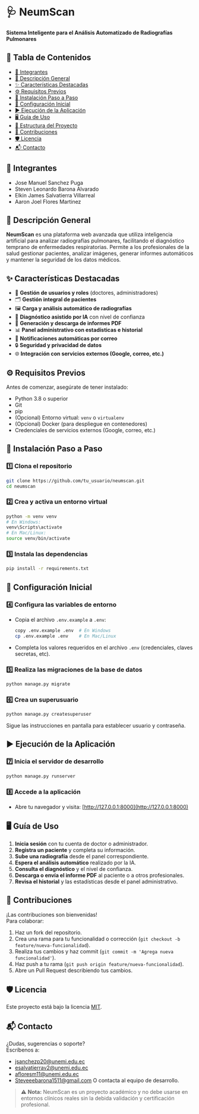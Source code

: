 # 🩺 NeumScan

**Sistema Inteligente para el Análisis Automatizado de Radiografías Pulmonares**

## 📑 Tabla de Contenidos

- [👥 Integrantes](#-integrantes)
- [📝 Descripción General](#-descripción-general)
- [✨ Características Destacadas](#-características-destacadas)
- [⚙️ Requisitos Previos](#️-requisitos-previos)
- [🚀 Instalación Paso a Paso](#-instalación-paso-a-paso)
- [🔧 Configuración Inicial](#-configuración-inicial)
- [▶️ Ejecución de la Aplicación](#️-ejecución-de-la-aplicación)
- [🖥️ Guía de Uso](#️-guía-de-uso)
- [📂 Estructura del Proyecto](#-estructura-del-proyecto)
- [🤝 Contribuciones](#-contribuciones)
- [🛡️ Licencia](#️-licencia)
- [📬 Contacto](#-contacto)

## 👥 Integrantes

- Jose Manuel Sanchez Puga
- Steven Leonardo Barona Alvarado
- Elkin James Salvatierra Villarreal
- Aaron Joel Flores Martinez

## 📝 Descripción General

**NeumScan** es una plataforma web avanzada que utiliza inteligencia artificial para analizar radiografías pulmonares, facilitando el diagnóstico temprano de enfermedades respiratorias.
Permite a los profesionales de la salud gestionar pacientes, analizar imágenes, generar informes automáticos y mantener la seguridad de los datos médicos.

## ✨ Características Destacadas

- 👤 **Gestión de usuarios y roles** (doctores, administradores)
- 🗂️ **Gestión integral de pacientes**
- 🖼️ **Carga y análisis automático de radiografías**
- 🤖 **Diagnóstico asistido por IA** con nivel de confianza
- 📄 **Generación y descarga de informes PDF**
- 📊 **Panel administrativo con estadísticas e historial**
- 📧 **Notificaciones automáticas por correo**
- 🔒 **Seguridad y privacidad de datos**
- 🌐 **Integración con servicios externos (Google, correo, etc.)**

## ⚙️ Requisitos Previos

Antes de comenzar, asegúrate de tener instalado:

- Python 3.8 o superior
- Git
- pip
- (Opcional) Entorno virtual: `venv` o `virtualenv`
- (Opcional) Docker (para despliegue en contenedores)
- Credenciales de servicios externos (Google, correo, etc.)

## 🚀 Instalación Paso a Paso

### 1️⃣ Clona el repositorio

```sh
git clone https://github.com/tu_usuario/neumscan.git
cd neumscan
```

### 2️⃣ Crea y activa un entorno virtual

```sh
python -m venv venv
# En Windows:
venv\Scripts\activate
# En Mac/Linux:
source venv/bin/activate
```

### 3️⃣ Instala las dependencias

```sh
pip install -r requirements.txt
```

## 🔧 Configuración Inicial

### 4️⃣ Configura las variables de entorno

- Copia el archivo `.env.example` a `.env`:
  ```sh
  copy .env.example .env  # En Windows
  cp .env.example .env    # En Mac/Linux
  ```
- Completa los valores requeridos en el archivo `.env` (credenciales, claves secretas, etc).

### 5️⃣ Realiza las migraciones de la base de datos

```sh
python manage.py migrate
```

### 6️⃣ Crea un superusuario

```sh
python manage.py createsuperuser
```
Sigue las instrucciones en pantalla para establecer usuario y contraseña.

## ▶️ Ejecución de la Aplicación

### 7️⃣ Inicia el servidor de desarrollo

```sh
python manage.py runserver
```

### 8️⃣ Accede a la aplicación

- Abre tu navegador y visita: [http://127.0.0.1:8000](http://127.0.0.1:8000)

## 🖥️ Guía de Uso

1. **Inicia sesión** con tu cuenta de doctor o administrador.
2. **Registra un paciente** y completa su información.
3. **Sube una radiografía** desde el panel correspondiente.
4. **Espera el análisis automático** realizado por la IA.
5. **Consulta el diagnóstico** y el nivel de confianza.
6. **Descarga o envía el informe PDF** al paciente o a otros profesionales.
7. **Revisa el historial** y las estadísticas desde el panel administrativo.

## 🤝 Contribuciones

¡Las contribuciones son bienvenidas!  
Para colaborar:

1. Haz un fork del repositorio.
2. Crea una rama para tu funcionalidad o corrección (`git checkout -b feature/nueva-funcionalidad`).
3. Realiza tus cambios y haz commit (`git commit -m 'Agrega nueva funcionalidad'`).
4. Haz push a tu rama (`git push origin feature/nueva-funcionalidad`).
5. Abre un Pull Request describiendo tus cambios.

## 🛡️ Licencia

Este proyecto está bajo la licencia [MIT](LICENSE).

## 📬 Contacto

¿Dudas, sugerencias o soporte?  
Escríbenos a:
-	jsanchezp20@unemi.edu.ec
-	esalvatierrav2@unemi.edu.ec
-	afloresm11@unemi.edu.ec
-	Steveeebarona1511@gmail.com
O contacta al equipo de desarrollo.

> ⚠️ **Nota:** NeumScan es un proyecto académico y no debe usarse en entornos clínicos reales sin la debida validación y certificación profesional.
